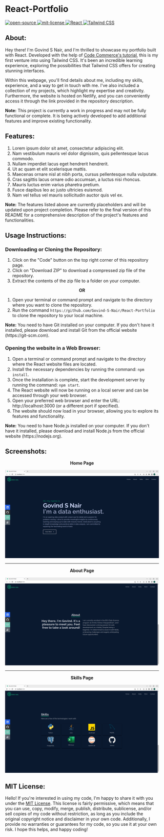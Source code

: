 # React-Portfolio
<div align="left">
   <a href="https://opensource.org/osd">
      <img src="https://github.com/Govind-S-Nair/AssetVault/blob/main/Badges/open-source.svg" alt="open-source"/>
   </a>
   <a href="https://opensource.org/license/mit/">
      <img src="https://github.com/Govind-S-Nair/AssetVault/blob/main/Badges/License-MIT-green.svg" alt="mit-license"/>
   </a>
   <a href="https://react.dev">
      <img src="https://img.shields.io/badge/React-%2361DAFB" alt="React"/>
   </a>
   <a href="https://tailwindcss.com/">
      <img src="https://img.shields.io/badge/Tailwind%20CSS-%2338B2AC" alt="Tailwind CSS"/>
   </a>
</div>

## About:
Hey there! I'm Govind S Nair, and I'm thrilled to showcase my portfolio built with React. Developed with the help of <a href="https://www.youtube.com/watch?v=2kg0z1qNrkw&t">Code Commerce's tutorial</a>, this is my first venture into using Tailwind CSS. It's been an incredible learning experience, exploring the possibilities that Tailwind CSS offers for creating stunning interfaces.

Within this webpage, you'll find details about me, including my skills, experience, and a way to get in touch with me. I've also included a collection of my projects, which highlight my expertise and creativity. Furthermore, the website is hosted on Netlify, and you can conveniently access it through the link provided in the repository description.

<p><b>Note:</b> This project is currently a work in progress and may not be fully functional or complete. It is being actively developed to add additional features and improve existing functionality.</p>

## Features:
1. Lorem ipsum dolor sit amet, consectetur adipiscing elit.
2. Nam vestibulum mauris vel dolor dignissim, quis pellentesque lacus commodo.
3. Nullam imperdiet lacus eget hendrerit hendrerit.
4. Ut ac quam et elit scelerisque mattis.
5. Maecenas ornare nisl at nibh porta, cursus pellentesque nulla vulputate.
6. Cras sagittis lacus ornare odio accumsan, a luctus nisi rhoncus.
7. Mauris luctus enim varius pharetra pretium.
8. Fusce dapibus leo ac justo ultricies euismod.
9. Nam vel tellus vel mauris sollicitudin auctor quis vel ex.

<p><b>Note:</b> The features listed above are currently placeholders and will be updated upon project completion. Please refer to the final version of this README for a comprehensive description of the project's features and functionalities.</p>

## Usage Instructions:

### Downloading or Cloning the Repository:
1. Click on the "Code" button on the top right corner of this repository page.
2. Click on "Download ZIP" to download a compressed zip file of the repository.
3. Extract the contents of the zip file to a folder on your computer.

<p align="center"><b> OR </b></p>

1. Open your terminal or command prompt and navigate to the directory where you want to clone the repository.
2. Run the command `https://github.com/Govind-S-Nair/React-Portfolio` to clone the repository to your local machine.
<p><b>Note:</b> You need to have Git installed on your computer. If you don't have it installed, please download and install Git from the official website (https://git-scm.com).</p>

### Opening the website in a Web Browser:
1. Open a terminal or command prompt and navigate to the directory where the React website files are located.
2. Install the necessary dependencies by running the command: `npm install`.
3. Once the installation is complete, start the development server by running the command: `npm start`.
4. The React website will now be running on a local server and can be accessed through your web browser.
5. Open your preferred web browser and enter the URL: http://localhost:3000 (or a different port if specified).
6. The website should now load in your browser, allowing you to explore its features and functionality.
<p><b>Note:</b> You need to have Node.js installed on your computer. If you don't have it installed, please download and install Node.js from the official website (https://nodejs.org).</p>

## Screenshots:
<p align="center"><b>Home Page</b></p>
<img src="https://github.com/Govind-S-Nair/React-Portfolio/blob/main/Screenshots/Home.png" alt="Home"/>
<hr>
<p align="center"><b>About Page</b></p>
<img src="https://github.com/Govind-S-Nair/React-Portfolio/blob/main/Screenshots/About.png" alt="About"/>
<hr>
<p align="center"><b>Skills Page</b></p>
<img src="https://github.com/Govind-S-Nair/React-Portfolio/blob/main/Screenshots/Skills.png" alt="Skills"/>

## MIT License: 
Hello! If you're interested in using my code, I'm happy to share it with you under the <a href="https://github.com/Govind-S-Nair/React-Portfolio/blob/main/LICENSE">MIT License</a>. This license is fairly permissive, which means that you can use, copy, modify, merge, publish, distribute, sublicense, and/or sell copies of my code without restriction, as long as you include the original copyright notice and disclaimer in your own code. Additionally, I provide no warranties or guarantees for my code, so you use it at your own risk. I hope this helps, and happy coding!
